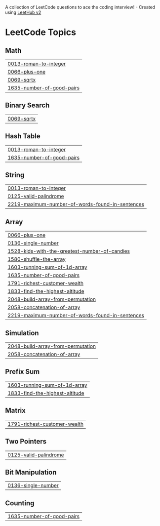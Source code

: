 A collection of LeetCode questions to ace the coding interview! - Created using [LeetHub v2](https://github.com/arunbhardwaj/LeetHub-2.0)
<!---LeetCode Topics Start-->
# LeetCode Topics
## Math
|  |
| ------- |
| [0013-roman-to-integer](https://github.com/himanshuT7-dev/Leetcode-Solutions/tree/master/0013-roman-to-integer) |
| [0066-plus-one](https://github.com/himanshuT7-dev/Leetcode-Solutions/tree/master/0066-plus-one) |
| [0069-sqrtx](https://github.com/himanshuT7-dev/Leetcode-Solutions/tree/master/0069-sqrtx) |
| [1635-number-of-good-pairs](https://github.com/himanshuT7-dev/Leetcode-Solutions/tree/master/1635-number-of-good-pairs) |
## Binary Search
|  |
| ------- |
| [0069-sqrtx](https://github.com/himanshuT7-dev/Leetcode-Solutions/tree/master/0069-sqrtx) |
## Hash Table
|  |
| ------- |
| [0013-roman-to-integer](https://github.com/himanshuT7-dev/Leetcode-Solutions/tree/master/0013-roman-to-integer) |
| [1635-number-of-good-pairs](https://github.com/himanshuT7-dev/Leetcode-Solutions/tree/master/1635-number-of-good-pairs) |
## String
|  |
| ------- |
| [0013-roman-to-integer](https://github.com/himanshuT7-dev/Leetcode-Solutions/tree/master/0013-roman-to-integer) |
| [0125-valid-palindrome](https://github.com/himanshuT7-dev/Leetcode-Solutions/tree/master/0125-valid-palindrome) |
| [2219-maximum-number-of-words-found-in-sentences](https://github.com/himanshuT7-dev/Leetcode-Solutions/tree/master/2219-maximum-number-of-words-found-in-sentences) |
## Array
|  |
| ------- |
| [0066-plus-one](https://github.com/himanshuT7-dev/Leetcode-Solutions/tree/master/0066-plus-one) |
| [0136-single-number](https://github.com/himanshuT7-dev/Leetcode-Solutions/tree/master/0136-single-number) |
| [1528-kids-with-the-greatest-number-of-candies](https://github.com/himanshuT7-dev/Leetcode-Solutions/tree/master/1528-kids-with-the-greatest-number-of-candies) |
| [1580-shuffle-the-array](https://github.com/himanshuT7-dev/Leetcode-Solutions/tree/master/1580-shuffle-the-array) |
| [1603-running-sum-of-1d-array](https://github.com/himanshuT7-dev/Leetcode-Solutions/tree/master/1603-running-sum-of-1d-array) |
| [1635-number-of-good-pairs](https://github.com/himanshuT7-dev/Leetcode-Solutions/tree/master/1635-number-of-good-pairs) |
| [1791-richest-customer-wealth](https://github.com/himanshuT7-dev/Leetcode-Solutions/tree/master/1791-richest-customer-wealth) |
| [1833-find-the-highest-altitude](https://github.com/himanshuT7-dev/Leetcode-Solutions/tree/master/1833-find-the-highest-altitude) |
| [2048-build-array-from-permutation](https://github.com/himanshuT7-dev/Leetcode-Solutions/tree/master/2048-build-array-from-permutation) |
| [2058-concatenation-of-array](https://github.com/himanshuT7-dev/Leetcode-Solutions/tree/master/2058-concatenation-of-array) |
| [2219-maximum-number-of-words-found-in-sentences](https://github.com/himanshuT7-dev/Leetcode-Solutions/tree/master/2219-maximum-number-of-words-found-in-sentences) |
## Simulation
|  |
| ------- |
| [2048-build-array-from-permutation](https://github.com/himanshuT7-dev/Leetcode-Solutions/tree/master/2048-build-array-from-permutation) |
| [2058-concatenation-of-array](https://github.com/himanshuT7-dev/Leetcode-Solutions/tree/master/2058-concatenation-of-array) |
## Prefix Sum
|  |
| ------- |
| [1603-running-sum-of-1d-array](https://github.com/himanshuT7-dev/Leetcode-Solutions/tree/master/1603-running-sum-of-1d-array) |
| [1833-find-the-highest-altitude](https://github.com/himanshuT7-dev/Leetcode-Solutions/tree/master/1833-find-the-highest-altitude) |
## Matrix
|  |
| ------- |
| [1791-richest-customer-wealth](https://github.com/himanshuT7-dev/Leetcode-Solutions/tree/master/1791-richest-customer-wealth) |
## Two Pointers
|  |
| ------- |
| [0125-valid-palindrome](https://github.com/himanshuT7-dev/Leetcode-Solutions/tree/master/0125-valid-palindrome) |
## Bit Manipulation
|  |
| ------- |
| [0136-single-number](https://github.com/himanshuT7-dev/Leetcode-Solutions/tree/master/0136-single-number) |
## Counting
|  |
| ------- |
| [1635-number-of-good-pairs](https://github.com/himanshuT7-dev/Leetcode-Solutions/tree/master/1635-number-of-good-pairs) |
<!---LeetCode Topics End-->